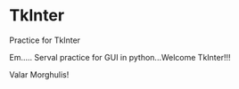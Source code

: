 # TkInter
Practice for TkInter

Em.....
Serval practice for GUI in python...Welcome TkInter!!!


Valar Morghulis!
